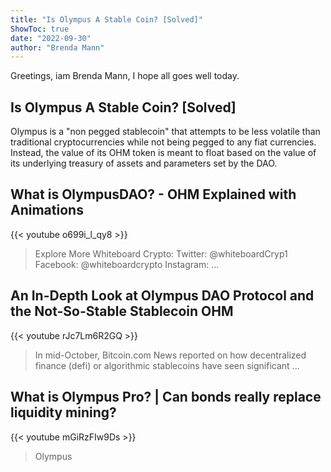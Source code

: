 ```yaml
---
title: "Is Olympus A Stable Coin? [Solved]"
ShowToc: true 
date: "2022-09-30"
author: "Brenda Mann" 
---
```


Greetings, iam Brenda Mann, I hope all goes well today.
## Is Olympus A Stable Coin? [Solved]
Olympus is a "non pegged stablecoin" that attempts to be less volatile than traditional cryptocurrencies while not being pegged to any fiat currencies. Instead, the value of its OHM token is meant to float based on the value of its underlying treasury of assets and parameters set by the DAO.

## What is OlympusDAO? - OHM Explained with Animations
{{< youtube o699i_l_qy8 >}}
>Explore More Whiteboard Crypto: Twitter: @whiteboardCryp1 Facebook: @whiteboardcrypto Instagram: ...

## An In-Depth Look at Olympus DAO Protocol and the Not-So-Stable Stablecoin OHM
{{< youtube rJc7Lm6R2GQ >}}
>In mid-October, Bitcoin.com News reported on how decentralized finance (defi) or algorithmic stablecoins have seen significant ...

## What is Olympus Pro? | Can bonds really replace liquidity mining?
{{< youtube mGiRzFIw9Ds >}}
>Olympus

